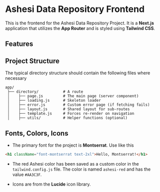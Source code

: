 # Ashesi Data Repository Frontend

This is the frontend for the Ashesi Data Repository Project. It is a **Next.js** application that utilizes the **App Router** and is styled using **Tailwind CSS**.

## Features

## Project Structure

The typical directory structure should contain the following files where necessary

```
app/
 ├── directory/           # A route
 │    ├── page.js         # The main page (server component)
 │    ├── loading.js      # Skeleton loader
 │    ├── error.js        # Custom error page (if fetching fails)
 │    ├── layout.js       # Shared layout for sub-routes
 │    ├── template.js     # Forces re-render on navigation
 │    ├── utils/          # Helper functions (optional)
```

## Fonts, Colors, Icons

-   The primary font for the project is **Montserrat**. Use like this

```html
<h1 className="font-montserrat text-2xl">Hello, Montserrat!</h1>
```

-   The red Ashesi color has been saved as a custom color in the `tailwind.config.js` file. The color is named `ashesi-red` and has the value `#AA3C3F`.

-   Icons are from the **Lucide** icon library.
